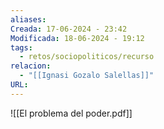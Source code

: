 ```yaml
---
aliases: 
Creada: 17-06-2024 - 23:42
Modificada: 18-06-2024 - 19:12
tags:
  - retos/sociopoliticos/recurso
relacion:
  - "[[Ignasi Gozalo Salellas]]"
URL:
---
```



![[El problema del poder.pdf]]
